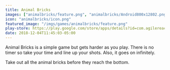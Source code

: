 ```yaml
---
title: Animal Bricks
images: ["animalbricks/feature.png", "animalbricks/Android800x12802.png"]
icon: "animalbricks/icon.png"
featured_image: "/imgs/games/animalbricks/feature.png"
play-store: https://play.google.com/store/apps/details?id=com.agilereaction.animalbricks
date: 2018-12-04T11:45:03-05:00
---
```


Animal Bricks is a simple game but gets harder as you play. There is no timer so take your time and line up your shots. Also, it goes on infinitely.

Take out all the animal bricks before they reach the bottom.